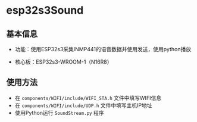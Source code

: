 # esp32s3Sound

## 基本信息

- 功能：使用ESP32s3采集INMP441的语音数据并使用发送，使用python播放

- 核心板：ESP32s3-WROOM-1（N16R8）



## 使用方法

- 在 `components/WIFI/include/WIFI_STA.h` 文件中填写WIFI信息
- 在 `components/WIFI/include/UDP.h` 文件中填写主机IP地址
- 使用Python运行 `SoundStream.py` 程序